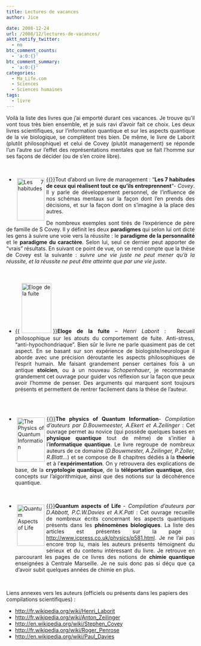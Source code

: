 ```yaml
---
title: Lectures de vacances
author: Jice

date: 2008-12-24
url: /2008/12/lectures-de-vacances/
aktt_notify_twitter:
  - no
btc_comment_counts:
  - 'a:0:{}'
btc_comment_summary:
  - 'a:0:{}'
categories:
  - Ma_Life.com
  - Sciences
  - Sciences humaines
tags:
  - livre
---
```

<p style="text-align: justify;">
  Voilà la liste des livres que j&#8217;ai emporté durant ces vacances. Je trouve qu&#8217;il vont tous très bien ensemble, et je suis ravi d&#8217;avoir fait ce choix. Les deux livres scientifiques, sur l&#8217;information quantique et sur les aspects quantique de la vie biologique, se complètent très bien. De même, le livre de Laborit (plutôt philosophique) et celui de Covey (plutôt management) se réponde l&#8217;un l&#8217;autre sur l&#8217;effet des représentations mentales que se fait l&#8217;homme sur ses façons de décider (ou de s&#8217;en croire libre).
</p>

<p style="text-align: justify;">
  <!--more-->
</p>

<br class="spacer_" />

<ul style="text-align: justify;">
  <li>
    <a href="http://www.amazon.fr/gp/product/275400081X?ie=UTF8&tag=jicelavo-21&linkCode=as2&camp=1642&creative=19458&creativeASIN=275400081X" target="_blank">{{<img class="alignnone size-full wp-image-34" style="margin: 5px; float: left;" title="Les 7 habitudes" src="images/posts/oldwordpress/uploads/2008/12/510jr-82a8l_sl160_.jpg" alt="Les 7 habitudes" width="73" height="113" >}}</a>Tout d&#8217;abord un livre de management : &#8220;<strong>Les 7 habitudes de ceux qui réalisent tout ce qu&#8217;ils entreprennent</strong>&#8220;- <em>Covey</em>. Il y parle de développement personnel, de l&#8217;influence de nos schémas mentaux sur la façon dont l&#8217;en prends des décisions, et sur la façon dont on s&#8217;imagine à la place des autres.
  </li>
</ul>

<p style="text-align: justify;">
  De nombreux exemples sont tirés de l&#8217;expérience de père de famille de S Covey. Il y définit les deux <strong>paradigmes </strong>qui selon lui ont dicté les gens à suivre une voie vers la réussite : le <strong>paradigme de la personnalité</strong> et le <strong>paradigme du caractère</strong>. Selon lui, seul ce dernier peut apporter de &#8220;vrais&#8221; résultats. En suivant ce point de vue, on se rend compte que la thèse de Covey est la suivante : <em>suivre une vie juste ne peut mener qu&#8217;à la réussite, et la réussite ne peut être atteinte que par une vie juste</em>.
</p>

<br class="spacer_" />

<ul style="text-align: justify;">
  <li>
    <a href="http://www.amazon.fr/gp/product/2070322831?ie=UTF8&tag=jicelavo-21&linkCode=as2&camp=1642&creative=19458&creativeASIN=2070322831" target="_blank">{{<img class="alignleft size-full wp-image-37" style="margin: 5px;" title="Eloge de la fuite" src="images/posts/oldwordpress/uploads/2008/12/415eas69zml_sl160_.jpg" alt="Eloge de la fuite" width="79" height="133" >}}</a><strong>Eloge de la fuite</strong> &#8211; <em>Henri Laborit</em> :  Recueil philosophique sur les atouts du comportement de fuite. Anti-stress, &#8220;anti-hypochondriaque&#8221;. Bien sûr le livre ne parle quasiment pas de cet aspect. En se basant sur son expérience de biologiste/neurologue il aborde avec une précision déroutante les aspects philosophiques de l&#8217;esprit humain. Me faisant grandement penser certaines fois à un antique <strong>stoïcien</strong>, ou à un nouveau <span class="searchmatch"><em>Schopenhauer</em>, je recommande grandement cet ouvrage pour guider vos réflexion sur la façon que peux avoir l&#8217;homme de penser. Des arguments qui marquent sont toujours présents et permettent de rentrer facilement dans la thèse de l&#8217;auteur.</span>
  </li>
</ul>

<br class="spacer_" />

<br class="spacer_" />

<ul style="text-align: justify;">
  <li>
    <a href="http://www.amazon.fr/gp/product/3540667784?ie=UTF8&tag=jicelavo-21&linkCode=as2&camp=1642&creative=19458&creativeASIN=3540667784" target="_blank">{{<img class="alignnone size-medium wp-image-30" style="margin: 5px; float: left;" title="The Physics of Quantum Information" src="images/posts/oldwordpress/uploads/2008/12/417zzkoetfl_sl160_.jpg" alt="The Physics of Quantum Information" width="74" height="118" >}}</a><strong>The physics of Quantum Information</strong>- <em>Compilation d&#8217;auteurs par D.Bouwmeester, A.Ekert et A.Zeilinger</em> : Cet ouvrage permet au novice (qui possède quelques bases en <strong>physique quantique </strong>tout de même) de s&#8217;initier à l&#8217;<strong>informatique quantique</strong>. Le livre regroupe de nombreux auteurs de ce domaine (<em>D.Bouwmester, A.Zeilinger, P.Zoller, R.Blatt</em>&#8230;) et se compose de 8 chapitres dédiés à la <strong>théorie </strong>et à l&#8217;<strong>expérimentation</strong>. On y retrouvera des explications de base, de la <strong>cryptologie quantique</strong>, de la<strong> téléportation quantique</strong>, des concepts sur l&#8217;algorithmique, ainsi que des notions sur la décohérence quantique.
  </li>
</ul>

<br class="spacer_" />

<ul style="text-align: justify;">
  <li>
    <a href="http://www.amazon.fr/gp/product/1848162677?ie=UTF8&tag=jicelavo-21&linkCode=as2&camp=1642&creative=19458&creativeASIN=1848162677" target="_blank">{{<img class="alignnone size-full wp-image-32" style="margin: 5px; float: left;" title="Quantum Aspects of Life" src="images/posts/oldwordpress/uploads/2008/12/51k5jqdlogl_sl160_.jpg" alt="Quantum Aspects of Life" width="73" height="110" >}}</a><strong>Quantum aspects of Life </strong>- <em>Compilation d&#8217;auteurs par D.Abbott, P.C.W.Davies et A.K.Pati </em>: Cet ouvrage recueille de nombreux écrits concernant les aspects quantiques présents dans les <strong>phénomènes biologiques</strong>. La liste des articles est présentes sur la page : <a href="http://www.icpress.co.uk/physics/p581.html" target="_blank">http://www.icpress.co.uk/physics/p581.html</a>. Je ne l&#8217;ai pas encore trop lu, mais les auteurs présents témoignent du sérieux et du contenu intéressant du livre. Je retrouve en parcourant les pages de ce livres des notions de <strong>chimie quantique</strong> enseignées à Centrale Marseille. Je ne suis donc pas si déçu que ça d&#8217;avoir subit quelques années de chimie en plus.
  </li>
</ul>

<br class="spacer_" />

Liens annexes vers les auteurs (officiels ou présents dans les papiers des compilations scientifiques) :

  * <a title="Henri Laborit" href="http://fr.wikipedia.org/wiki/Henri_Laborit" target="_blank">http://fr.wikipedia.org/wiki/Henri_Laborit</a>
  * <a title="Anton Zeilinger" href="http://fr.wikipedia.org/wiki/Anton_Zeilinger" target="_blank">http://fr.wikipedia.org/wiki/Anton_Zeilinger</a>
  * <a title="Stephen Covey" href="http://en.wikipedia.org/wiki/Stephen_Covey" target="_blank">http://en.wikipedia.org/wiki/Stephen_Covey</a>
  * <a title="Roger Penrose" href="http://fr.wikipedia.org/wiki/Roger_Penrose" target="_blank">http://fr.wikipedia.org/wiki/Roger_Penrose</a>
  * <a title="Paul C.W. Davies" href="http://en.wikipedia.org/wiki/Paul_Davies" target="_blank">http://en.wikipedia.org/wiki/Paul_Davies</a>